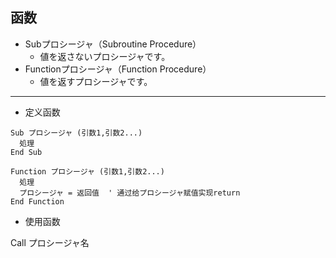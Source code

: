 ## 函数
- Subプロシージャ（Subroutine Procedure）
  + 値を返さないプロシージャです。
- Functionプロシージャ（Function Procedure）
  + 値を返すプロシージャです。

<hr>

- 定义函数
```VBA
Sub プロシージャ (引数1,引数2...)
  処理
End Sub

Function プロシージャ (引数1,引数2...)
  処理
  プロシージャ = 返回值  ' 通过给プロシージャ赋值实现return
End Function
```
- 使用函数

Call プロシージャ名

